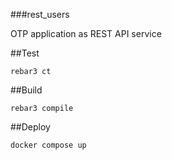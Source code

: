 ###rest_users

OTP application as REST API service

##Test

`rebar3 ct`

##Build

`rebar3 compile`

##Deploy

`docker compose up`
